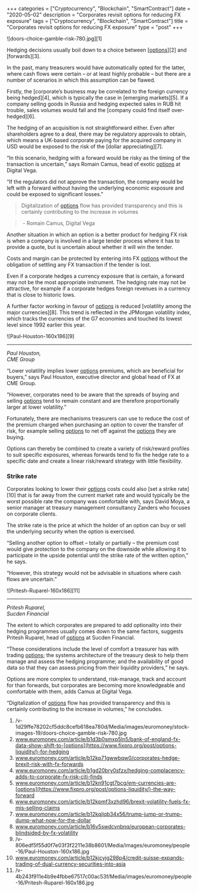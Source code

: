 +++
categories = ["Cryptocurrency", "Blockchain", "SmartContract"]
date = "2020-05-02"
description = "Corporates revisit options for reducing FX exposure"
tags = ["Cryptocurrency", "Blockchain", "SmartContract"]
title = "Corporates revisit options for reducing FX exposure"
type = "post"
+++

![doors-choice-gamble-risk-780.jpg][1]

  

Hedging decisions usually boil down to a choice between [[options](https://www.fixpro.org/post/options-liquidity/)][2] and
[forwards][3].

In the past, many treasurers would have automatically opted for the
latter, where cash flows were certain – or at least highly probable –
but there are a number of scenarios in which this assumption can be
flawed.

Firstly, the [corporate’s business may be correlated to the foreign
currency being hedged][4], which is typically the case in [emerging
markets][5]. If a company selling goods in Russia and hedging expected
sales in RUB hit trouble, sales volumes would fall and the [company
could find itself over-hedged][6].

The hedging of an acquisition is not straightforward either. Even after
shareholders agree to a deal, there may be regulatory approvals to
obtain, which means a UK-based corporate paying for the acquired company
in USD would be exposed to the risk of the [dollar appreciating][7].

“In this scenario, hedging with a forward would be risky as the timing
of the transaction is uncertain,” says Romain Camus, head of exotic
[options](https://www.fixpro.org/post/options-liquidity/) at Digital Vega.

“If the regulators did not approve the transaction, the company would be
left with a forward without having the underlying economic exposure and
could be exposed to significant losses.”

  

> Digitalization of [options](https://www.fixpro.org/post/options-liquidity/) flow has provided transparency and this is
certainly contributing to the increase in volumes  
>

>

>  - Romain Camus, Digital Vega

  

Another situation in which an option is a better product for hedging FX
risk is when a company is involved in a large tender process where it
has to provide a quote, but is uncertain about whether it will win the
tender.

Costs and margin can be protected by entering into FX [options](https://www.fixpro.org/post/options-liquidity/) without
the obligation of settling any FX transaction if the tender is lost.

Even if a corporate hedges a currency exposure that is certain, a
forward may not be the most appropriate instrument. The hedging rate may
not be attractive, for example if a corporate hedges foreign revenues in
a currency that is close to historic lows.

A further factor working in favour of [options](https://www.fixpro.org/post/options-liquidity/) is reduced [volatility
among the major currencies][8]. This trend is reflected in the JPMorgan
volatility index, which tracks the currencies of the G7 economies and
touched its lowest level since 1992 earlier this year.

![Paul-Houston-160x186][9]  
  
---  
  
 _Paul Houston,  
CME Group_  
  
“Lower volatility implies lower [options](https://www.fixpro.org/post/options-liquidity/) premiums, which are beneficial
for buyers,” says Paul Houston, executive director and global head of FX
at CME Group.

“However, corporates need to be aware that the spreads of buying and
selling [options](https://www.fixpro.org/post/options-liquidity/) tend to remain constant and are therefore proportionally
larger at lower volatility.”

Fortunately, there are mechanisms treasurers can use to reduce the cost
of the premium charged when purchasing an option to cover the transfer
of risk, for example selling [options](https://www.fixpro.org/post/options-liquidity/) to net off against the [options](https://www.fixpro.org/post/options-liquidity/) they
are buying.

Options can thereby be combined to create a variety of risk/reward
profiles to suit specific exposures, whereas forwards tend to fix the
hedge rate to a specific date and create a linear risk/reward strategy
with little flexibility.

### Strike rate

Corporates looking to lower their [options](https://www.fixpro.org/post/options-liquidity/) costs could also [set a strike
rate][10] that is far away from the current market rate and would
typically be the worst possible rate the company was comfortable with,
says David Moya, a senior manager at treasury management consultancy
Zanders who focuses on corporate clients.

The strike rate is the price at which the holder of an option can buy or
sell the underlying security when the option is exercised.

“Selling another option to offset – totally or partially – the premium
cost would give protection to the company on the downside while allowing
it to participate in the upside potential until the strike rate of the
written option,” he says.

“However, this strategy would not be advisable in situations where cash
flows are uncertain.”

![Pritesh-Ruparel-160x186][11]  
  
---  
  
 _Pritesh Ruparel,  
Sucden Financial_  
  
The extent to which corporates are prepared to add optionality into
their hedging programmes usually comes down to the same factors,
suggests Pritesh Ruparel, head of [options](https://www.fixpro.org/post/options-liquidity/) at Sucden Financial.

“These considerations include the level of comfort a treasurer has with
trading [options](https://www.fixpro.org/post/options-liquidity/); the systems architecture of the treasury desk to help
them manage and assess the hedging programme; and the availability of
good data so that they can assess pricing from their liquidity
providers,” he says.

Options are more complex to understand, risk-manage, track and account
for than forwards, but corporates are becoming more knowledgeable and
comfortable with them, adds Camus at Digital Vega.

“Digitalization of [options](https://www.fixpro.org/post/options-liquidity/) flow has provided transparency and this is
certainly contributing to the increase in volumes,” he concludes.

  

   1. /v-1d29ffe78202cf5ddc8cefb618ea780d/Media/images/euromoney/stock-images-19/doors-choice-gamble-risk-780.jpg
   2. www.euromoney.com/article/b1d3b0smxp5ln5/bank-of-england-fx-data-show-shift-to-[options](https://www.fixpro.org/post/options-liquidity/)-for-hedging
   3. www.euromoney.com/article/b12kp71gwwbqw0/corporates-hedge-brexit-risk-with-fx-forwards
   4. www.euromoney.com/article/b1gd20bry0sfzx/hedging-complacency-adds-to-corporate-fx-risk-citi-finds
   5. www.euromoney.com/article/b12kn91cgt7bcg/em-currencies-are-[options](https://www.fixpro.org/post/options-liquidity/)-the-way-forward
   6. www.euromoney.com/article/b12kpmf3xzhd96/brexit-volatility-fuels-fx-mis-selling-claims
   7. www.euromoney.com/article/b12kqjlqb34x56/trump-jump-or-trump-dump-what-now-for-the-dollar
   8. www.euromoney.com/article/b16v5swdcvnbnq/european-corporates-blindsided-by-fx-volatility
   9. /v-806edf5f55d0f7e03f3f2211e38b8601/Media/images/euromoney/people-16/Paul-Houston-160x186.jpg
   10. www.euromoney.com/article/b12kjcyjg298p4/credit-suisse-expands-trading-of-dual-currency-securities-into-asia
   11. /v-4b243f911e4b9e4fbbe67517c00ac53f/Media/images/euromoney/people-16/Pritesh-Ruparel-160x186.jpg